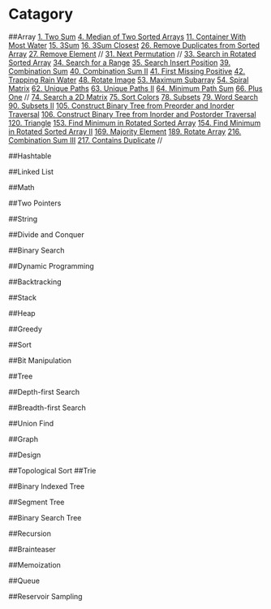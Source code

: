 # Catagory

##Array
[1. Two Sum](README.md#1-two-sum)
[4. Median of Two Sorted Arrays](README.md#4-median-of-two-sorted-arrays)
[11. Container With Most Water](README.md#11-container-with-most-water)
[15. 3Sum](README.md#15-3sum)
[16. 3Sum Closest](README.md#16-3sum-closest)
[26. Remove Duplicates from Sorted Array](README.md#26-remove-duplicates-from-sorted-array)
[27. Remove Element]() //
[31. Next Permutation]() //
[33. Search in Rotated Sorted Array](README.md#33-search-in-rotated-sorted-array)
[34. Search for a Range](README.md#34-search-for-a-range)
[35. Search Insert Position](README.md#35-search-insert-position)
[39. Combination Sum](README.md#39-combination-sum)
[40. Combination Sum II](README.md#40-combination-sum-ii)
[41. First Missing Positive](README.md#41-first-missing-positive)
[42. Trapping Rain Water](README.md#42-trapping-rain-water)
[48. Rotate Image](README.md#48-rotate-image)
[53. Maximum Subarray](README.md#53-maximum-subarray)
[54. Spiral Matrix](README.md#54-spiral-matrix)
[62. Unique Paths](README.md#62-unique-paths)
[63. Unique Paths II](README.md#63-unique-paths-ii)
[64. Minimum Path Sum](README.md#64-minimum-path-sum)
[66. Plus One]() //
[74. Search a 2D Matrix](README.md#74-search-a-2d-matrix)
[75. Sort Colors](README.md#75-sort-colors)
[78. Subsets](README.md#78-subsets)
[79. Word Search](README.md#79-word-search)
[90. Subsets II](README.md#90-subsets-ii)
[105. Construct Binary Tree from Preorder and Inorder Traversal](README.md#105-construct-binary-tree-from-preorder-and-inorder-traversal)
[106. Construct Binary Tree from Inorder and Postorder Traversal](README.md#106-construct-binary-tree-from-inorder-and-postorder-traversal)
[120. Triangle](README.md#120-triangle)
[153. Find Minimum in Rotated Sorted Array](README.md#153-find-minimum-in-rotated-sorted-array)
[154. Find Minimum in Rotated Sorted Array II](README.md#154-find-minimum-in-rotated-sorted-array-ii)
[169. Majority Element](README.md#169-majority-element)
[189. Rotate Array](README.md#189-rotate-array)
[216. Combination Sum III](README.md#216-combination-sum-iii)
[217. Contains Duplicate]() //

##Hashtable


##Linked List

##Math

##Two Pointers

##String


##Divide and Conquer


##Binary Search


##Dynamic Programming

##Backtracking


##Stack

##Heap


##Greedy

##Sort

##Bit Manipulation

##Tree

##Depth-first Search

##Breadth-first Search


##Union Find

##Graph

##Design


##Topological Sort
##Trie

##Binary Indexed Tree

##Segment Tree

##Binary Search Tree

##Recursion

##Brainteaser

##Memoization

##Queue

##Reservoir Sampling
